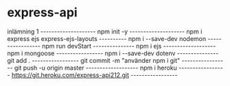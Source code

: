 # express-api
inlämning 1 --------------------
npm init -y  --------------------
npm i express ejs express-ejs-layouts  ----------
npm i --save-dev nodemon  -----------------
npm run devStart ---------------
npm i ejs   -------------------
npm i mongoose -----------------
npm i --save-dev dotenv  ---------------
git add .  -----------------
git commit -m "använder npm i git" -----------------
git push -u origin master   -------------------
npm i heroku  -----------------
https://git.heroku.com/express-api212.git  -----------------



